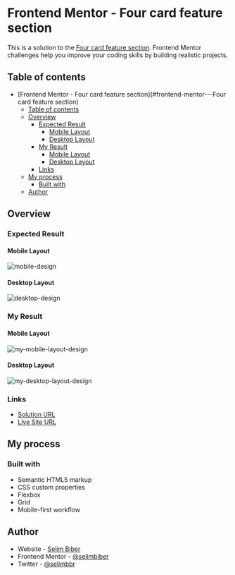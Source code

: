 # Frontend Mentor - Four card feature section

This is a solution to the [Four card feature section](https://www.frontendmentor.io/challenges/four-card-feature-section-weK1eFYK). Frontend Mentor challenges help you improve your coding skills by building realistic projects.

## Table of contents

- [Frontend Mentor - Four card feature section](#frontend-mentor---Four card feature section)
  - [Table of contents](#table-of-contents)
  - [Overview](#overview)
    - [Expected Result](#expected-result)
      - [Mobile Layout](#mobile-layout)
      - [Desktop Layout](#desktop-layout)
    - [My Result](#my-result)
      - [Mobile Layout](#mobile-layout-1)
      - [Desktop Layout](#desktop-layout-1)
    - [Links](#links)
  - [My process](#my-process)
    - [Built with](#built-with)
  - [Author](#author)

## Overview

### Expected Result

#### Mobile Layout

![mobile-design](https://github.com/selimbiber/30Day30Project-HTML5-CSS3-Challenges/assets/117529414/ba86d06f-c92c-4e16-8609-e6abae2a9a91)

#### Desktop Layout

![desktop-design](https://github.com/selimbiber/30Day30Project-HTML5-CSS3-Challenges/assets/117529414/2862fc4c-5838-4513-93b8-693c4ff196ff)

### My Result

#### Mobile Layout

![my-mobile-layout-design](https://github.com/selimbiber/30Day30Project-HTML5-CSS3-Challenges/assets/117529414/e6db4892-c726-483f-9658-7766b60c064e)

#### Desktop Layout

![my-desktop-layout-design](https://github.com/selimbiber/30Day30Project-HTML5-CSS3-Challenges/assets/117529414/9987d1f6-cf70-4cdb-9475-b28130b9e735)

### Links

- [Solution URL](https://www.frontendmentor.io/solutions/four-card-feature-section-STpJLrXk-n)
- [Live Site URL](https://selimbiber.github.io/Vanilla-CSS-Challenges/Day26-four-card-feature-section/)

## My process

### Built with

- Semantic HTML5 markup
- CSS custom properties
- Flexbox
- Grid
- Mobile-first workflow

## Author

- Website - [Selim Biber](https://www.selimbiber.dev)
- Frontend Mentor - [@selimbiber](https://www.frontendmentor.io/profile/selimbiber)
- Twitter - [@selimbbr](https://www.twitter.com/selimbbr)
